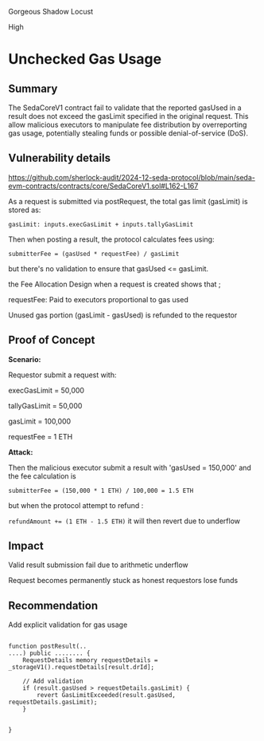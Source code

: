 Gorgeous Shadow Locust

High

# Unchecked Gas Usage

 ## Summary
The SedaCoreV1 contract fail to validate that the reported gasUsed in a result does not exceed the gasLimit specified in the original request. This allow malicious executors to manipulate fee distribution by overreporting gas usage, potentially stealing funds or possible denial-of-service (DoS).

## Vulnerability details 
https://github.com/sherlock-audit/2024-12-seda-protocol/blob/main/seda-evm-contracts/contracts/core/SedaCoreV1.sol#L162-L167


As a request is submitted via postRequest, the total gas limit (gasLimit) is stored as:

`gasLimit: inputs.execGasLimit + inputs.tallyGasLimit`

Then when posting a result, the protocol calculates fees using:

`submitterFee = (gasUsed * requestFee) / gasLimit`

but there's no validation to ensure that gasUsed <= gasLimit.

the Fee Allocation Design when a request is created shows that ;

requestFee: Paid to executors proportional to gas used

Unused gas portion (gasLimit - gasUsed) is refunded to the requestor


## Proof of Concept
**Scenario:**

Requestor submit a request with:

execGasLimit = 50,000

tallyGasLimit = 50,000

gasLimit = 100,000

requestFee = 1 ETH

**Attack:**

Then the malicious executor submit a result with 'gasUsed = 150,000'
and the fee calculation is 

`submitterFee = (150,000 * 1 ETH) / 100,000 = 1.5 ETH`

but when the protocol attempt to refund :

`refundAmount += (1 ETH - 1.5 ETH)`
it will then revert due to underflow 


## Impact 
Valid result submission fail due to arithmetic underflow

Request becomes permanently stuck as honest requestors lose funds



## Recommendation 
Add explicit validation for gas usage
```solidity

function postResult(..
....) public ........ {
    RequestDetails memory requestDetails = _storageV1().requestDetails[result.drId];
    
    // Add validation
    if (result.gasUsed > requestDetails.gasLimit) {
        revert GasLimitExceeded(result.gasUsed, requestDetails.gasLimit);
    }
    
    
}
```
